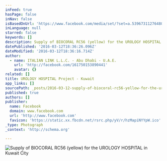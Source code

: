 ```yaml
---
inFeed: true
hasPage: false
inNav: false
isBasedOnUrl: 'https://www.facebook.com/media/set/?set=a.539673112764808.1073741832.161750153890441&type=3'
inLanguage: null
starred: false
keywords: []
description: Supply of BIOCORAL RC56 (yellow) for the UROLOGY HOSPITAL in Kuwait City
datePublished: '2016-03-12T18:36:26.096Z'
dateModified: '2016-03-12T18:36:16.714Z'
author:
  - name: ITALIAN LINK L.L.C. - Abu Dhabi - U.A.E.
    url: 'http://facebook.com/161750153890441'
    avatar: {}
related: []
title: UROLOGY HOSPITAL Project - Kuwait
app_links: []
sourcePath: _posts/2016-03-12-supply-of-biocoral-rc56-yellow-for-the-urology-hospital-in.md
published: true
authors: []
publisher:
  name: Facebook
  domain: www.facebook.com
  url: 'http://www.facebook.com'
  favicon: 'https://static.xx.fbcdn.net/rsrc.php/yV/r/hzMapiNYYpW.ico'
_type: Photograph
_context: 'http://schema.org'

---
```

![Supply of BIOCORAL RC56 &lpar;yellow&rpar; for the UROLOGY HOSPITAL in Kuwait City](https://scontent.xx.fbcdn.net/hphotos-frc3/t31.0-0/p180x540/919410_539677322764387_823407179_o.jpg)